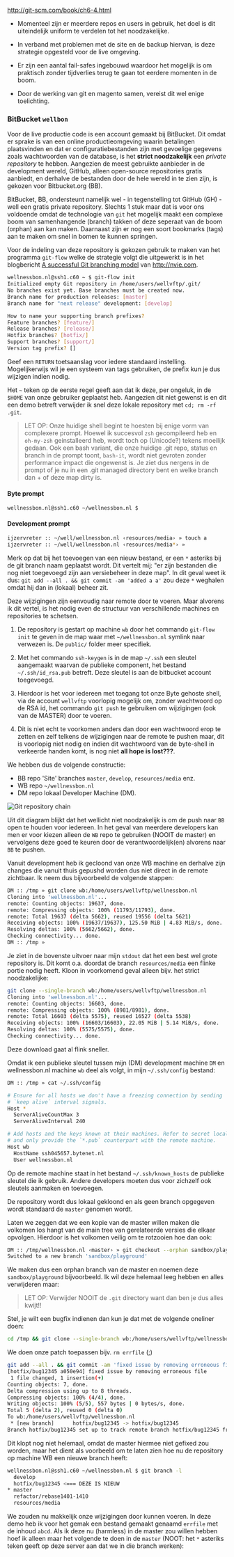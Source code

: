
http://git-scm.com/book/ch6-4.html

* Momenteel zijn er meerdere repos en users in gebruik, het doel is dit uiteindelijk uniform te verdelen tot het noodzakelijke.

* In verband met problemen met de site en de backup hiervan, is deze strategie opgesteld voor de live omgeving.

* Er zijn een aantal fail-safes ingebouwd waardoor het mogelijk is om praktisch zonder tijdverlies terug te gaan tot eerdere momenten in de boom.

* Door de werking van git en magento samen, vereist dit wel enige toelichting.


### BitBucket `wellbon`

Voor de live productie code is een account gemaakt bij BitBucket. Dit omdat er sprake is van een online productieomgeving waarin betalingen plaatsvinden en dat er configuratiebestanden zijn met gevoelige gegevens zoals wachtwoorden van de database, is het **strict noodzakelijk** een *private repository* te hebben. Aangezien de meest gebruikte aanbieder in de development wereld, GitHub, alleen open-source repositories gratis aanbiedt, en derhalve de bestanden door de hele wereld in te zien zijn, is gekozen voor Bitbucket.org (BB).

BitBucket, BB, ondersteunt namelijk wel - in tegenstelling tot GitHub (GH) - well een gratis private repository. Slechts 1 stuk maar dat is voor ons voldoende omdat de technologie van `git` het mogelijk maakt een complexe boom van samenhangende (branch) takken of deze seperaat van de boom (orphan) aan kan maken. Daarnaast zijn er nog een soort bookmarks (tags) aan te maken om snel in bomen te kunnen springen.

Voor de indeling van deze repository is gekozen gebruik te maken van het programma `git-flow` welke de strategie volgt die uitgewerkt is in het blogbericht [A successful Git branching model][gitflow] van <http://nvie.com>.

```sh
wellnessbon.nl@ssh1.c60 ~ $ git-flow init
Initialized empty Git repository in /home/users/wellvftp/.git/
No branches exist yet. Base branches must be created now.
Branch name for production releases: [master]     
Branch name for "next release" development: [develop] 

How to name your supporting branch prefixes?
Feature branches? [feature/] 
Release branches? [release/] 
Hotfix branches? [hotfix/] 
Support branches? [support/] 
Version tag prefix? [] 
```
Geef een `RETURN` toetsaanslag voor iedere standaard instelling. Mogelijkerwijs wil je een systeem van tags gebruiken, de prefix kun je dus wijzigen indien nodig.

Het `~` teken op de eerste regel geeft aan dat ik deze, per ongeluk, in de `$HOME` van onze gebruiker geplaatst heb. Aangezien dit niet gewenst is en dit een demo betreft verwijder ik snel deze lokale repository met `cd; rm -rf .git`.

> LET OP: Onze huidige shell begint te hoesten bij enige vorm van complexere prompt. Hoewel ik succesvol `zsh` gecompileerd heb en `oh-my-zsh` geinstalleerd heb, wordt toch op (Unicode?) tekens moeilijk gedaan. Ook een bash variant, die onze huidige .git repo, status en branch in de prompt toont, `bash-it`, wordt niet gevroten zonder performance impact die ongewenst is. Je ziet dus nergens in de prompt of je nu in een .git managed directory bent en welke branch dan + of deze map dirty is.

#### Byte prompt
`wellnessbon.nl@ssh1.c60 ~/wellnessbon.nl $ `

#### Development prompt
```sh
ijzervreter :: ~/well/wellnessbon.nl ‹resources/media› » touch a
ijzervreter :: ~/well/wellnessbon.nl ‹resources/media*› »
```
Merk op dat bij het toevoegen van een nieuw bestand, er een `*` asteriks bij de git branch naam geplaatst wordt. Dit vertelt mij: "er zijn bestanden die nog niet toegevoegd zijn aan versiebeheer in deze map". In dit geval weet ik dus: `git add --all . && git commit -am 'added a a'` zou deze `*` weghalen omdat hij dan in (lokaal) beheer zit.

Deze wijzigingen zijn eenvoudig naar remote door te voeren. Maar alvorens ik dit vertel, is het nodig even de structuur van verschillende machines en repositories te schetsen.

1. De repository is gestart op machine `wb` door het commando `git-flow init` te geven in de map waar met `~/wellnessbon.nl` symlink naar verwezen is. De `public/` folder meer specifiek.

1. Met het commando `ssh-keygen` is in de map `~/.ssh` een sleutel aangemaakt waarvan de publieke component, het bestand `~/.ssh/id_rsa.pub` betreft. Deze sleutel is aan de bitbucket account toegevoegd.

1. Hierdoor is het voor iedereen met toegang tot onze Byte gehoste shell, via de account `wellvftp` voorlopig mogelijk om, zonder wachtwoord op de RSA id, het commando `git push` te gebruiken om wijzigingen (ook van de MASTER) door te voeren.

1. Dit is niet echt te voorkomen anders dan door een wachtwoord erop te zetten en zelf telkens de wijzigingen naar de remote te pushen maar, dit is voorlopig niet nodig en indien dit wachtwoord van de byte-shell in verkeerde handen komt, is nog niet **all hope is lost???**.

We hebben dus de volgende constructie:

* BB repo 'Site' branches `master`, `develop`, `resources/media` enz.
* WB repo `~/wellnessbon.nl`
* DM repo lokaal Developer Machine (DM).

![Git repository chain](http://www.plantuml.com:80/plantuml/png/S_5LiD5L27TIi598pidFI-LoyLNGjOC859GMPt01MK2-4umF0000)

Uit dit diagram blijkt dat het wellicht niet noodzakelijk is om de push naar `BB` open te houden voor iedereen. In het geval van meerdere developers kan men er voor kiezen alleen de `WB` repo te gebruiken (NOOIT de master) en vervolgens deze goed te keuren door de verantwoordelijk(en) alvorens naar `BB` te pushen.


Vanuit development heb ik gecloond van onze WB machine en derhalve zijn changes die vanuit thuis gepushd worden dus niet direct in de remote zichtbaar. Ik neem dus bijvoorbeeld de volgende stappen:

```sh
DM :: /tmp » git clone wb:/home/users/wellvftp/wellnessbon.nl
Cloning into 'wellnessbon.nl'...
remote: Counting objects: 19637, done.
remote: Compressing objects: 100% (11793/11793), done.
remote: Total 19637 (delta 5662), reused 19556 (delta 5621)
Receiving objects: 100% (19637/19637), 125.50 MiB | 4.83 MiB/s, done.
Resolving deltas: 100% (5662/5662), done.
Checking connectivity... done.
DM :: /tmp » 
```

Je ziet in de bovenste uitvoer naar mijn `stdout` dat het een best wel grote repository is. Dit komt o.a. doordat de branch `resources/media` een flinke portie nodig heeft. Kloon in voorkomend geval alleen bijv. het strict noodzakelijke:

```sh
git clone --single-branch wb:/home/users/wellvftp/wellnessbon.nl   
Cloning into 'wellnessbon.nl'...
remote: Counting objects: 16603, done.
remote: Compressing objects: 100% (8981/8981), done.
remote: Total 16603 (delta 5575), reused 16527 (delta 5538)
Receiving objects: 100% (16603/16603), 22.05 MiB | 5.14 MiB/s, done.
Resolving deltas: 100% (5575/5575), done.
Checking connectivity... done.
```

Deze download gaat al flink sneller. 

Omdat ik een publieke sleutel tussen mijn (DM) development machine `DM` en wellnessbon.nl machine `wb` deel als volgt, in mijn `~/.ssh/config` bestand:

```sh
DM :: /tmp » cat ~/.ssh/config

# Ensure for all hosts we don't have a freezing connection by sending
# `keep alive` interval signals.
Host *
  ServerAliveCountMax 3
  ServerAliveInterval 240

# Add hosts and the keys known at their machines. Refer to secret local key
# and only provide the `*.pub` counterpart with the remote machine.
Host wb
  HostName ssh045657.bytenet.nl
  User wellnessbon.nl
```

Op de remote machine staat in het bestand `~/.ssh/known_hosts` de publieke sleutel die ik gebruik. Andere developers moeten dus voor zichzelf ook sleutels aanmaken en toevoegen.

De repository wordt dus lokaal gekloond en als geen branch opgegeven wordt standaard de `master` genomen wordt.

Laten we zeggen dat we een kopie van de master willen maken die volkomen los hangt van de main tree van gerelateerde versies die elkaar opvolgen. Hierdoor is het volkomen veilig om te rotzooien hoe dan ook:

```sh
DM :: /tmp/wellnessbon.nl ‹master› » git checkout --orphan sandbox/playground 
Switched to a new branch 'sandbox/playground'
```

We maken dus een orphan branch van de master en noemen deze `sandbox/playground` bijvoorbeeld. Ik wil deze helemaal leeg hebben en alles verwijderen maar:

> LET OP: Verwijder NOOIT de `.git` directory want dan ben je dus alles kwijt!!


Stel, je wilt een bugfix indienen dan kun je dat met de volgende oneliner doen:

```sh
cd /tmp && git clone --single-branch wb:/home/users/wellvftp/wellnessbon.nl && cd wellnessbon.nl && git checkout -b hotfix/bug12345
```

We doen onze patch toepassen bijv. `rm errfile` (;) 

```sh
git add --all . && git commit -am 'fixed issue by removing erroneous file' && git push --set-upstream origin hotfix/bug12345
[hotfix/bug12345 a050e94] fixed issue by removing erroneous file
 1 file changed, 1 insertion(+)
Counting objects: 7, done.
Delta compression using up to 8 threads.
Compressing objects: 100% (4/4), done.
Writing objects: 100% (5/5), 557 bytes | 0 bytes/s, done.
Total 5 (delta 2), reused 0 (delta 0)
To wb:/home/users/wellvftp/wellnessbon.nl
 * [new branch]      hotfix/bug12345 -> hotfix/bug12345
Branch hotfix/bug12345 set up to track remote branch hotfix/bug12345 from origin.
```

Dit klopt nog niet helemaal, omdat de master hiermee niet gefixed zou worden, maar het dient als voorbeeld om te laten zien hoe nu de repository op machine WB een nieuwe branch heeft:

```sh
wellnessbon.nl@ssh1.c60 ~/wellnessbon.nl $ git branch -l
  develop
  hotfix/bug12345 <=== DEZE IS NIEUW
* master
  refactor/rebase1401-1410
  resources/media
```

We zouden nu makkelijk onze wijzigingen door kunnen voeren. In deze demo heb ik voor het gemak een bestand gemaakt genaamd `errfile` met de inhoud `abcd`. Als ik deze nu (harmless) in de master zou willen hebben hoef ik alleen maar het volgende te doen in de `master` (NOOT: het `*` asteriks teken geeft op deze server aan dat we in die branch werken):

```sh


```



[plantuml]: <http://www.plantuml.com/plantuml/form>
[gitflow]: <http://nvie.com/posts/a-successful-git-branching-model/>






